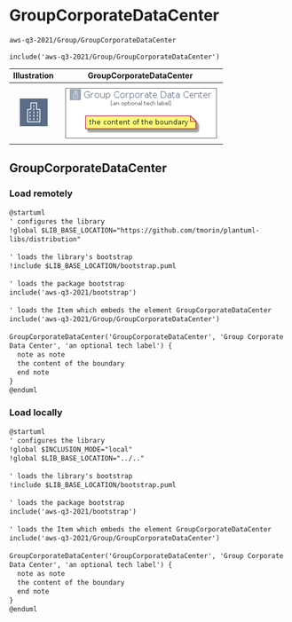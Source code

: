 # GroupCorporateDataCenter


```text
aws-q3-2021/Group/GroupCorporateDataCenter
```

```text
include('aws-q3-2021/Group/GroupCorporateDataCenter')
```



| Illustration | GroupCorporateDataCenter |
| :---: | :---: |
| ![illustration for Illustration](../../aws-q3-2021/Resource/GroupIcons/CorporateDataCenter.png) | ![illustration for GroupCorporateDataCenter](../../aws-q3-2021/Group/GroupCorporateDataCenter.Local.png) |




## GroupCorporateDataCenter

### Load remotely
```plantuml
@startuml
' configures the library
!global $LIB_BASE_LOCATION="https://github.com/tmorin/plantuml-libs/distribution"

' loads the library's bootstrap
!include $LIB_BASE_LOCATION/bootstrap.puml

' loads the package bootstrap
include('aws-q3-2021/bootstrap')

' loads the Item which embeds the element GroupCorporateDataCenter
include('aws-q3-2021/Group/GroupCorporateDataCenter')

GroupCorporateDataCenter('GroupCorporateDataCenter', 'Group Corporate Data Center', 'an optional tech label') {
  note as note
  the content of the boundary
  end note
}
@enduml
```

### Load locally
```plantuml
@startuml
' configures the library
!global $INCLUSION_MODE="local"
!global $LIB_BASE_LOCATION="../.."

' loads the library's bootstrap
!include $LIB_BASE_LOCATION/bootstrap.puml

' loads the package bootstrap
include('aws-q3-2021/bootstrap')

' loads the Item which embeds the element GroupCorporateDataCenter
include('aws-q3-2021/Group/GroupCorporateDataCenter')

GroupCorporateDataCenter('GroupCorporateDataCenter', 'Group Corporate Data Center', 'an optional tech label') {
  note as note
  the content of the boundary
  end note
}
@enduml
```

